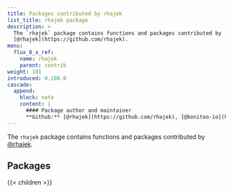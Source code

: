 ```yaml
---
title: Packages contributed by rhajek
list_title: rhajek package
description: >
  The `rhajek` package contains functions and packages contributed by
  [@rhajek](https://github.com/rhajek).
menu:
  flux_0_x_ref:
    name: rhajek
    parent: contrib
weight: 101
introduced: 0.108.0
cascade:
  append:
    block: note
    content: |
      #### Package author and maintainer
      **Github:** [@rhajek](https://github.com/rhajek), [@bonitoo-io](https://github.com/bonitoo-io)
---
```


The `rhajek` package contains functions and packages contributed by
[@rhajek](https://github.com/rhajek).

## Packages

{{< children >}}